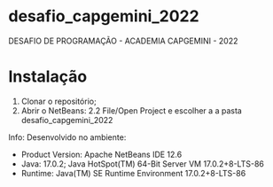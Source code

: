 # desafio_capgemini_2022
 DESAFIO DE PROGRAMAÇÃO - ACADEMIA CAPGEMINI - 2022

# Instalação
1. Clonar o repositório;
2. Abrir o NetBeans:
2.2 File/Open Project e escolher a a pasta desafio_capgemini_2022

Info: Desenvolvido no ambiente:
* Product Version: Apache NetBeans IDE 12.6
* Java: 17.0.2; Java HotSpot(TM) 64-Bit Server VM 17.0.2+8-LTS-86
* Runtime: Java(TM) SE Runtime Environment 17.0.2+8-LTS-86